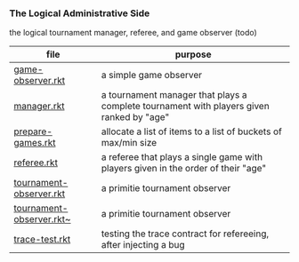 ### The Logical Administrative Side

the logical tournament manager, referee, and game observer (todo)

| file | purpose |
|--------------------- | ------- |
| [game-observer.rkt](game-observer.rkt) | a simple game observer | 
| [manager.rkt](manager.rkt) | a tournament manager that plays a complete tournament with players given ranked by "age" | 
| [prepare-games.rkt](prepare-games.rkt) | allocate a list of items to a list of buckets of max/min size | 
| [referee.rkt](referee.rkt) | a referee that plays a single game with players given in the order of their "age" | 
| [tournament-observer.rkt](tournament-observer.rkt) | a primitie tournament observer | 
| [tournament-observer.rkt~](tournament-observer.rkt~) | a primitie tournament observer | 
| [trace-test.rkt](trace-test.rkt) | testing the trace contract for refereeing, after injecting a bug | 
